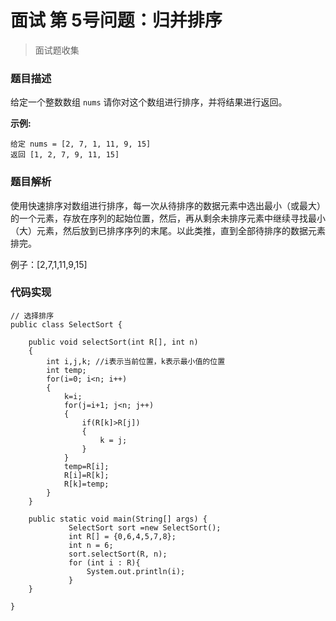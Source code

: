 # 面试 第 5号问题：归并排序

> 面试题收集

### 题目描述

给定一个整数数组 `nums` 请你对这个数组进行排序，并将结果进行返回。

**示例:**

```
给定 nums = [2, 7, 1, 11, 9, 15]
返回 [1, 2, 7, 9, 11, 15]
```

### 题目解析

使用快速排序对数组进行排序，每一次从待排序的数据元素中选出最小（或最大）的一个元素，存放在序列的起始位置，然后，再从剩余未排序元素中继续寻找最小（大）元素，然后放到已排序序列的末尾。以此类推，直到全部待排序的数据元素排完。

例子：[2,7,1,11,9,15]



### 代码实现

```
// 选择排序
public class SelectSort {

	public void selectSort(int R[], int n)
	{
	    int i,j,k; //i表示当前位置，k表示最小值的位置
	    int temp;
	    for(i=0; i<n; i++)
	    {
	        k=i;
	        for(j=i+1; j<n; j++)
	        {
	            if(R[k]>R[j])
	            {
	                k = j;
	            }
	        }
	        temp=R[i];
	        R[i]=R[k];
	        R[k]=temp;
	    }
	}
	
	public static void main(String[] args) {
		     SelectSort sort =new SelectSort();
			 int R[] = {0,6,4,5,7,8};
			 int n = 6;
			 sort.selectSort(R, n);
			 for (int i : R){
				 System.out.println(i);
			 }	
	}

}
```





  